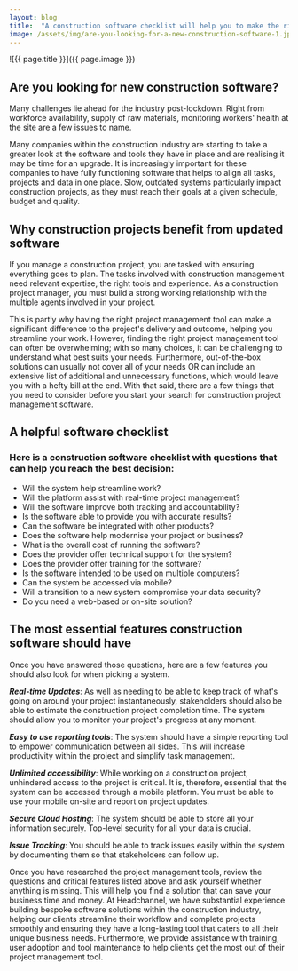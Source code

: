 ```yaml
---
layout: blog
title:  "A construction software checklist will help you to make the right decision"
image: /assets/img/are-you-looking-for-a-new-construction-software-1.jpg
---
```


![{{ page.title }}]({{ page.image }})

## Are you looking for new construction software?
Many challenges lie ahead for the industry post-lockdown. Right from workforce availability, supply of raw materials, monitoring workers' health at the site are a few issues to name.

Many companies within the construction industry are starting to take a greater look at the software and tools they have in place and are realising it may be time for an upgrade. It is increasingly important for these companies to have fully functioning software that helps to align all tasks, projects and data in one place.
Slow, outdated systems particularly impact construction projects, as they must reach their goals at a given schedule, budget and quality.

## Why construction projects benefit from updated software
If you manage a construction project, you are tasked with ensuring everything goes to plan. The tasks involved with construction management need relevant expertise, the right tools and experience. As a construction project manager, you must build a strong working relationship with the multiple agents involved in your project.

This is partly why having the right project management tool can make a significant difference to the project's delivery and outcome, helping you streamline your work. However, finding the right project management tool can often be overwhelming; with so many choices, it can be challenging to understand what best suits your needs. Furthermore, out-of-the-box solutions can usually not cover all of your needs OR can include an extensive list of additional and unnecessary functions, which would leave you with a hefty bill at the end. With that said, there are a few things that you need to consider before you start your search for construction project management software.

## A helpful software checklist
### Here is a construction software checklist with questions that can help you reach the best decision:

- Will the system help streamline work?
- Will the platform assist with real-time project management?
- Will the software improve both tracking and accountability?
- Is the software able to provide you with accurate results?
- Can the software be integrated with other products?
- Does the software help modernise your project or business?
- What is the overall cost of running the software?
- Does the provider offer technical support for the system?
- Does the provider offer training for the software?
- Is the software intended to be used on multiple computers?
- Can the system be accessed via mobile?
- Will a transition to a new system compromise your data security?
- Do you need a web-based or on-site solution?


## The most essential features construction software should have
Once you have answered those questions, here are a few features you should also look for when picking a system.

***Real-time Updates***: As well as needing to be able to keep track of what's going on around your project instantaneously, stakeholders should also be able to estimate the construction project completion time. The system should allow you to monitor your project's progress at any moment.

***Easy to use reporting tools***: The system should have a simple reporting tool to empower communication between all sides. This will increase productivity within the project and simplify task management.

***Unlimited accessibility***: While working on a construction project, unhindered access to the project is critical. It is, therefore, essential that the system can be accessed through a mobile platform. You must be able to use your mobile on-site and report on project updates.

***Secure Cloud Hosting***: The system should be able to store all your information securely. Top-level security for all your data is crucial.

***Issue Tracking***: You should be able to track issues easily within the system by documenting them so that stakeholders can follow up.

Once you have researched the project management tools, review the questions and critical features listed above and ask yourself whether anything is missing. This will help you find a solution that can save your business time and money. At Headchannel, we have substantial experience building bespoke software solutions within the construction industry, helping our clients streamline their workflow and complete projects smoothly and ensuring they have a long-lasting tool that caters to all their unique business needs. Furthermore, we provide assistance with training, user adoption and tool maintenance to help clients get the most out of their project management tool.
